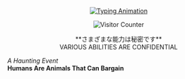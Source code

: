 <p align="center">
  <a href="https://git.io/typing-svg">
    <img src="https://readme-typing-svg.herokuapp.com?font=Fira+Code&size=30&color=006747&center=true&vCenter=true&lines=%F0%9F%91%BE+WELCOME+TO+MY+PROFILE+%F0%9F%91%BE;%F0%9F%92%BB+私の名前はイワです+%F0%9F%92%BB" alt="Typing Animation" />
  </a>
</p>

<p align="center">
  <img src="https://komarev.com/ghpvc/?username=SIA&color=green" alt="Visitor Counter"/>
</p>

<p align="center">
  **さまざまな能力は秘密です** <br>
  VARIOUS ABILITIES ARE CONFIDENTIAL
  <p>
    <em>A Haunting Event</em> <br>
    <strong>Humans Are Animals That Can Bargain</strong>
  </p>
</p>



